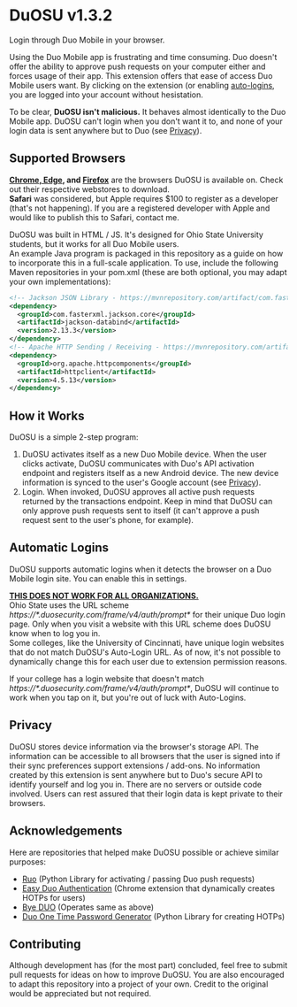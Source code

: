 # DuOSU v1.3.2
Login through Duo Mobile in your browser.

Using the Duo Mobile app is frustrating and time consuming. Duo doesn't offer the ability to approve push requests on your computer either and forces usage of their app.
This extension offers that ease of access Duo Mobile users want. By clicking on the extension (or enabling [auto-logins](#automatic-logins), you are logged into your account without hesistation.

To be clear, **DuOSU isn't malicious.** It behaves almost identically to the Duo Mobile app. DuOSU can't login when you don't want it to, and none of your login data is sent anywhere but to Duo (see [Privacy](#privacy)).

Supported Browsers
------------------

**[Chrome, Edge](https://chrome.google.com/webstore/detail/duosu/bnfooenhhgcnhdkdjelgmmkpaemlnoek), and [Firefox](https://addons.mozilla.org/en-US/firefox/addon/duosu/)** are the browsers DuOSU is available on. Check out their respective webstores to download.<br>
**Safari** was considered, but Apple requires $100 to register as a developer (that's not happening). If you are a registered developer with Apple and would like to publish this to Safari, contact me.

DuOSU was built in HTML / JS. It's designed for Ohio State University students, but it works for all Duo Mobile users.<br>
An example Java program is packaged in this repository as a guide on how to incorporate this in a full-scale application. To use, include the following Maven repositories in your pom.xml (these are both optional, you may adapt your own implementations):

```xml
<!-- Jackson JSON Library - https://mvnrepository.com/artifact/com.fasterxml.jackson.core/jackson-core -->
<dependency>
  <groupId>com.fasterxml.jackson.core</groupId>
  <artifactId>jackson-databind</artifactId>
  <version>2.13.3</version>
</dependency>
<!-- Apache HTTP Sending / Receiving - https://mvnrepository.com/artifact/org.apache.httpcomponents/httpclient -->
<dependency>
  <groupId>org.apache.httpcomponents</groupId>
  <artifactId>httpclient</artifactId>
  <version>4.5.13</version>
</dependency>
```

How it Works
------------
DuOSU is a simple 2-step program:

1. DuOSU activates itself as a new Duo Mobile device. When the user clicks activate, DuOSU communicates with Duo's API activation endpoint and registers itself as a new Android device. The new device information is synced to the user's Google account (see [Privacy](#privacy)).
2. Login. When invoked, DuOSU approves all active push requests returned by the transactions endpoint. Keep in mind that DuOSU can only approve push requests sent to itself (it can't approve a push request sent to the user's phone, for example).

Automatic Logins
----------------
DuOSU supports automatic logins when it detects the browser on a Duo Mobile login site. You can enable this in settings.

**<ins>THIS DOES NOT WORK FOR ALL ORGANIZATIONS.</ins>**<br>
Ohio State uses the URL scheme *https://\*.duosecurity.com/frame/v4/auth/prompt\** for their unique Duo login page. Only when you visit a website with this URL scheme does DuOSU know when to log you in.<br>
Some colleges, like the University of Cincinnati, have unique login websites that do not match DuOSU's Auto-Login URL. As of now, it's not possible to dynamically change this for each user due to extension permission reasons.<br>

If your college has a login website that doesn't match *https://\*.duosecurity.com/frame/v4/auth/prompt\**, DuOSU will continue to work when you tap on it, but you're out of luck with Auto-Logins.<br>

Privacy
-------
DuOSU stores device information via the browser's storage API. The information can be accessible to all browsers that the user is signed into if their sync preferences support extensions / add-ons.
No information created by this extension is sent anywhere but to Duo's secure API to identify yourself and log you in. There are no servers or outside code involved. Users can rest assured that their login data is kept private to their browsers.

Acknowledgements
----------------
Here are repositories that helped make DuOSU possible or achieve similar purposes:

- [Ruo](https://github.com/falsidge/ruo) (Python Library for activating / passing Duo push requests)
- [Easy Duo Authentication](https://github.com/SparkShen02/Easy-Duo-Authentication) (Chrome extension that dynamically creates HOTPs for users)
- [Bye DUO](https://github.com/yuchenliu15/bye-duo) (Operates same as above)
- [Duo One Time Password Generator](https://github.com/revalo/duo-bypass) (Python Library for creating HOTPs)

Contributing
------------
Although development has (for the most part) concluded, feel free to submit pull requests for ideas on how to improve DuOSU.
You are also encouraged to adapt this repository into a project of your own. Credit to the original would be appreciated but not required.
